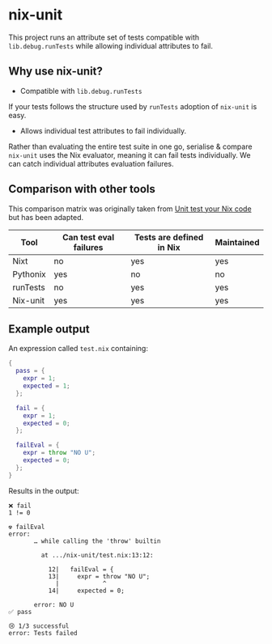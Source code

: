 # nix-unit

This project runs an attribute set of tests compatible with `lib.debug.runTests` while allowing individual attributes to fail.

## Why use nix-unit?

- Compatible with `lib.debug.runTests`

If your tests follows the structure used by `runTests` adoption of `nix-unit` is easy.

- Allows individual test attributes to fail individually.

Rather than evaluating the entire test suite in one go, serialise & compare `nix-unit` uses the Nix evaluator, meaning it can fail tests individually.
We can catch individual attributes evaluation failures.

## Comparison with other tools
This comparison matrix was originally taken from [Unit test your Nix code](https://www.tweag.io/blog/2022-09-01-unit-test-your-nix-code/) but has been adapted.

| Tool        | Can test eval failures | Tests are defined in Nix | Maintained |
| ----------- | ---------------------- | ------------------------ | ---------- |
| Nixt        | no                     | yes                      | yes        |
| Pythonix    | yes                    | no                       | no         |
| runTests    | no                     | yes                      | yes        |
| Nix-unit    | yes                    | yes                      | yes        |

## Example output

An expression called `test.nix` containing:
``` nix
{
  pass = {
    expr = 1;
    expected = 1;
  };

  fail = {
    expr = 1;
    expected = 0;
  };

  failEval = {
    expr = throw "NO U";
    expected = 0;
  };
}
```

Results in the output:
```
❌ fail
1 != 0

☢️ failEval
error:
       … while calling the 'throw' builtin

         at .../nix-unit/test.nix:13:12:

           12|   failEval = {
           13|     expr = throw "NO U";
             |            ^
           14|     expected = 0;

       error: NO U
✅ pass

😢 1/3 successful
error: Tests failed
```
